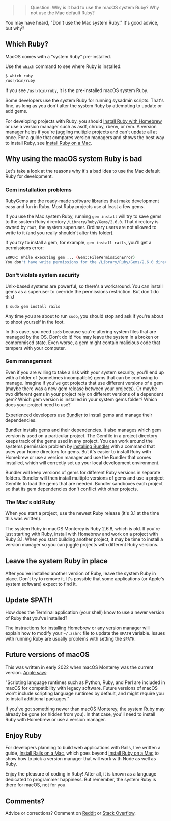 >> Question: Why is it bad to use the macOS system Ruby? Why not use the Mac default Ruby?

You may have heard, "Don't use the Mac system Ruby." It's good advice, but why?

## Which Ruby?

MacOS comes with a "system Ruby" pre-installed.

Use the `which` command to see where Ruby is installed:

```bash
$ which ruby
/usr/bin/ruby
```

If you see `/usr/bin/ruby`, it is the pre-installed macOS system Ruby.


Some developers use the system Ruby for running sysadmin scripts. That's fine, as long as you don't alter the system Ruby by attempting to update or add gems.

For developing projects with Ruby, you should [Install Ruby with Homebrew](/ruby/12.html) or use a version manager such as asdf, chruby, rbenv, or rvm. A version manager helps if you're juggling multiple projects and can't update all at once. For a guide that compares version managers and shows the best way to install Ruby, see [Install Ruby on a Mac](https://mac.install.guide/ruby/index.html).

## Why using the macOS system Ruby is bad

Let's take a look at the reasons why it's a bad idea to use the Mac default Ruby for development.

### Gem installation problems

RubyGems are the ready-made software libraries that make development easy and fun in Ruby. Most Ruby projects use at least a few gems.

If you use the Mac system Ruby, running `gem install` will try to save gems to the system Ruby directory `/Library/Ruby/Gems/2.6.0`. That directory is owned by `root`, the system superuser. Ordinary users are not allowed to write to it (and you really shouldn't alter this folder).

If you try to install a gem, for example, `gem install rails`, you'll get a permissions error:

```bash
ERROR: While executing gem ... (Gem::FilePermissionError)
You don't have write permissions for the /Library/Ruby/Gems/2.6.0 directory
```

### Don't violate system security

Unix-based systems are powerful, so there's a workaround. You can install gems as a superuser to override the permissions restriction. But don't do this!

```bash
$ sudo gem install rails
```

Any time you are about to run `sudo`, you should stop and ask if you're about to shoot yourself in the foot.

In this case, you need `sudo` because you're altering system files that are managed by the OS. Don't do it! You may leave the system in a broken or compromised state. Even worse, a gem might contain malicious code that tampers with your computer.

### Gem management

Even if you are willing to take a risk with your system security, you'll end up with a folder of (sometimes incompatible) gems that can be confusing to manage. Imagine if you've got projects that use different versions of a gem (maybe there was a new gem release between your projects). Or maybe two different gems in your project rely on different versions of a dependent gem? Which gem version is installed in your system gems folder? Which does your project need to use?

Experienced developers use [Bundler](https://bundler.io/) to install gems and manage their dependencies.

Bundler installs gems and their dependencies. It also manages which gem version is used on a particular project. The Gemfile in a project directory keeps track of the gems used in any project. You can work around the systems permission problem by [installing Bundler](https://bundler.io/doc/troubleshooting.html) with a command that uses your home directory for gems. But it's easier to install Ruby with Homebrew or use a version manager and use the Bundler that comes installed, which will correctly set up your local development environment.

Bundler will keep versions of gems for different Ruby versions in separate folders. Bundler will then install multiple versions of gems and use a project Gemfile to load the gems that are needed. Bundler sandboxes each project so that its gem dependencies don't conflict with other projects.

### The Mac's old Ruby

When you start a project, use the newest Ruby release (it's 3.1 at the time this was written).

The system Ruby in macOS Monterey is Ruby 2.6.8, which is old. If you're just starting with Ruby, install with Homebrew and work on a project with Ruby 3.1. When you start building another project, it may be time to install a version manager so you can juggle projects with different Ruby versions.

## Leave the system Ruby in place

After you've installed another version of Ruby, leave the system Ruby in place. Don't try to remove it. It's possible that some applications (or Apple's system software) expect to find it.

## Update $PATH

How does the Terminal application (your shell) know to use a newer version of Ruby that you've installed?

The instructions for installing Homebrew or any version manager will explain how to modify your `~/.zshrc` file to update the `$PATH` variable. Issues with running Ruby are usually problems with setting the `$PATH`.

## Future versions of macOS

This was written in early 2022 when macOS Monterey was the current version. [Apple says](https://developer.apple.com/documentation/macos-release-notes/macos-catalina-10_15-release-notes):

"Scripting language runtimes such as Python, Ruby, and Perl are included in macOS for compatibility with legacy software. Future versions of macOS won’t include scripting language runtimes by default, and might require you to install additional packages."

If you've got something newer than macOS Monterey, the system Ruby may already be gone (or hidden from you). In that case, you'll need to install Ruby with Homebrew or use a version manager.

## Enjoy Ruby

For developers planning to build web applications with Rails, I've written a guide, [Install Rails on a Mac](/rubyonrails/index.html), which goes beyond [Install Ruby on a Mac](https://mac.install.guide/ruby/index.html) to show how to pick a version manager that will work with Node as well as Ruby.

Enjoy the pleasure of coding in Ruby! After all, it is known as a language dedicated to programmer happiness. But remember, the system Ruby is there for macOS, not for you.

## Comments?

Advice or corrections? Comment on [Reddit](https://www.reddit.com/r/ruby/comments/lfxsgk/do_not_use_the_system_ruby_why/) or [Stack Overflow](https://stackoverflow.com/questions/66116842/should-i-use-the-pre-installed-ruby-on-a-mac).
